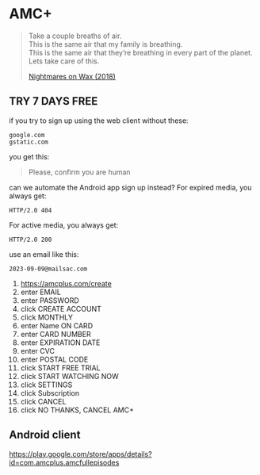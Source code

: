 # AMC+

> Take a couple breaths of air.\
> This is the same air that my family is breathing.\
> This is the same air that they’re breathing in every part of the planet.\
> Lets take care of this.
>
> [Nightmares on Wax (2018)](//youtube.com/watch?v=Vc-XzhnwpVc)

## TRY 7 DAYS FREE

if you try to sign up using the web client without these:

~~~
google.com
gstatic.com
~~~

you get this:

> Please, confirm you are human

can we automate the Android app sign up instead? For expired media, you always
get:

~~~
HTTP/2.0 404 
~~~

For active media, you always get:

~~~
HTTP/2.0 200
~~~

use an email like this:

~~~
2023-09-09@mailsac.com
~~~

1. https://amcplus.com/create
2. enter EMAIL
3. enter PASSWORD
4. click CREATE ACCOUNT
5. click MONTHLY
6. enter Name ON CARD
7. enter CARD NUMBER
8. enter EXPIRATION DATE
9. enter CVC
10. enter POSTAL CODE
11. click START FREE TRIAL
12. click START WATCHING NOW
13. click SETTINGS
14. click Subscription
15. click CANCEL
16. click NO THANKS, CANCEL AMC+

## Android client

https://play.google.com/store/apps/details?id=com.amcplus.amcfullepisodes
